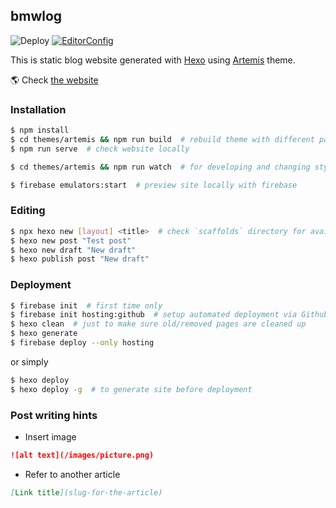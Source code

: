 ## bmwlog

![Deploy](https://github.com/bmwant/bmwlog-static/actions/workflows/firebase-hosting-deploy.yml/badge.svg)
[![EditorConfig](https://img.shields.io/badge/-EditorConfig-lightgrey?logo=editorconfig)](https://editorconfig.org/)

This is static blog website generated with [Hexo](https://hexo.io/) using [Artemis](https://github.com/Dreyer/hexo-theme-artemis) theme.

🌎 Check [the website](https://bmwant.link/)

### Installation

```bash
$ npm install
$ cd themes/artemis && npm run build  # rebuild theme with different params
$ npm run serve  # check website locally

$ cd themes/artemis && npm run watch  # for developing and changing styles

$ firebase emulators:start  # preview site locally with firebase
```

### Editing

```bash
$ npx hexo new [layout] <title>  # check `scaffolds` directory for available layouts
$ hexo new post "Test post"
$ hexo new draft "New draft"
$ hexo publish post "New draft"
```

### Deployment

```bash
$ firebase init  # first time only
$ firebase init hosting:github  # setup automated deployment via Github Actions
$ hexo clean  # just to make sure old/removed pages are cleaned up
$ hexo generate
$ firebase deploy --only hosting
```

or simply

```bash
$ hexo deploy
$ hexo deploy -g  # to generate site before deployment
```

### Post writing hints

- Insert image

```markdown
![alt text](/images/picture.png)
```

- Refer to another article

```markdown
[Link title](slug-for-the-article)
```
